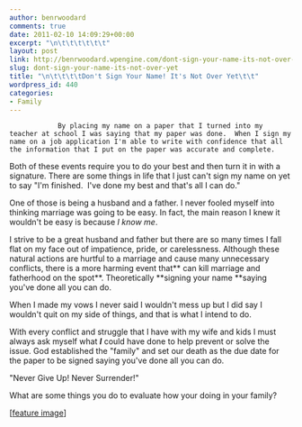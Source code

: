 ```yaml
---
author: benrwoodard
comments: true
date: 2011-02-10 14:09:29+00:00
excerpt: "\n\t\t\t\t\t\t"
layout: post
link: http://benrwoodard.wpengine.com/dont-sign-your-name-its-not-over-yet/
slug: dont-sign-your-name-its-not-over-yet
title: "\n\t\t\t\tDon't Sign Your Name! It's Not Over Yet\t\t"
wordpress_id: 440
categories:
- Family
---
```



				By placing my name on a paper that I turned into my teacher at school I was saying that my paper was done.  When I sign my name on a job application I'm able to write with confidence that all the information that I put on the paper was accurate and complete.  

Both of these events require you to do your best and then turn it in with a signature.  There are some things in life that I just can't sign my name on yet to say "I'm finished.  I've done my best and that's all I can do."
<!-- more -->
One of those is being a husband and a father.  I never fooled myself into thinking marriage was going to be easy.  In fact, the main reason I knew it wouldn't be easy is because _I know me_. 

I strive to be a great husband and father but there are so many times I fall flat on my face out of impatience, pride, or carelessness.  Although these natural actions are hurtful to a marriage and cause many unnecessary conflicts, there is a more harming event that** can kill marriage and fatherhood on the spot**. Theoretically **signing your name **saying you've done all you can do. 

When I made my vows I never said I wouldn't mess up but I did say I wouldn't quit on my side of things, and that is what I intend to do.

With every conflict and struggle that I have with my wife and kids I must always ask myself what **_I_** could have done to help prevent or solve the issue.  God established the "family" and set our death as the due date for the paper to be signed saying you've done all you can do.  

"Never Give Up! Never Surrender!"

What are some things you do to evaluate how your doing in your family?  

[[feature image](http://i.ehow.com/images/a06/ie/dg/capture-signature-online-mouse-200X200.jpg)]		
